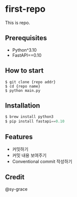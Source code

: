 # first-repo

This is repo.

## Prerequisites

- Python^3.10
- FastAPI==0.10

## How to start

```shell
$ git clone {repo addr}
$ cd {repo name}
$ python main.py
```

## Installation

```python
$ brew install python3
$ pip install fastapi==0.10
```

## Features

- 커밋하기
- 커밋 내용 보여주기
- Conventional commit 작성하기

## Credit

@sy-grace
